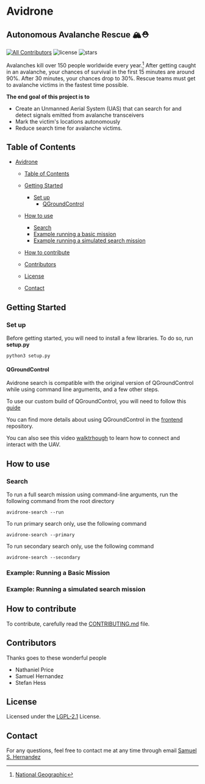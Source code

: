 # Avidrone
##  Autonomous Avalanche Rescue 🏔⛑

<!-- BADGE:START - Do not remove or modify this section -->
[![All Contributors](https://img.shields.io/badge/all_contributors-4-orange.svg?style=flat-square)](#contributors-)
![license](https://img.shields.io/github/license/AviDrone/AviDrone)
![stars](https://img.shields.io/github/stars/AviDrone/AviDrone?style=social)
<!-- BADGE:END -->

Avalanches kill over 150 people worldwide every year.[^1] After getting caught in an avalanche, your chances of survival in the first 15 minutes are around 90%. After 30 minutes, your chances drop to 30%. Rescue teams must get to avalanche victims in the fastest time possible.
[^1]: [National Geographic](https://www.nationalgeographic.org/encyclopedia/avalanche/)

**The end goal of this project is to**

- Create an Unmanned Aerial System (UAS) that can search for and detect signals emitted from avalanche transceivers
-  Mark the victim's locations autonomously
-  Reduce search time for avalanche victims.

## Table of Contents

- [Avidrone](#avidrone)
  - [Table of Contents](#table-of-contents)
  - [Getting Started](#getting-started)
    - [Set up](#set-up) 
       - [QGroundControl](#qgroundcontrol)

  - [How to use](#how-to-use)
    - [Search](#search) 
    - [Example running a basic mission](#example-running-a-basic-mission)
    - [Example running a simulated search mission](#example-running-a-simulated-search-mission)

  - [How to contribute](#how-to-contribute)

  - [Contributors](#contributors)
  - [License](#license)
  - [Contact](#contact)


## Getting Started

  
### Set up

Before getting started, you will need to install a few libraries. To do so, run **setup.py**

  ```{bash)
  python3 setup.py
  ```
 
 #### QGroundControl
 
 Avidrone search is compatible with the original version of QGroundControl while using command line arguments, and a few other steps. 
 
<!--  TODO Add GUI tutorial here -->
To use our custom build of QGroundControl, you will need to follow this [guide](linkGUI)

You can find more details about using QGroundControl in the [frontend](https://github.com/AviDrone/frontend) repository.

<!-- TODO Add youtube video -->
You can also see this video [walktrhough](https://youtu.be/glC99FwFnAc) to learn how to connect and interact with the UAV. 


## How to use

### Search

To run a full search mission using command-line arguments, run the following command from the root directory

  ```{bash)
  avidrone-search --run
  ```
  
 To run primary search only, use the following command
 
  ```{bash)
  avidrone-search --primary
  ```
  
 To run secondary search only, use the following command
 
 
  ```{bash)
  avidrone-search --secondary
  ```


### Example: Running a Basic Mission

### Example: Running a simulated search mission


## How to contribute

To contribute, carefully read the [CONTRIBUTING.md](CONTRIBUTING.md) file.



## Contributors

<!-- TODO Update contributors -->
Thanks goes to these wonderful people 

* Nathaniel Price
* Samuel Hernandez
* Stefan Hess


## License

Licensed under the [LGPL-2.1](https://www.gnu.org/licenses/lgpl-3.0.html) License.

## Contact

For any questions, feel free to contact me at any time through email [Samuel S. Hernandez](mailto:samuel.hernandez@wallawalla.edu)

